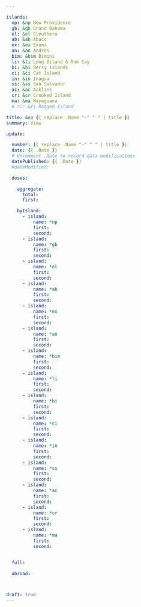 ```yaml
---

islands:
  np: &np New Providence
  gb: &gb Grand Bahama
  el: &el Eleuthera
  ab: &ab Abaco
  ex: &ex Exuma
  an: &an Andros
  bim: &bim Bimini
  li: &li Long Island & Rum Cay
  bi: &bi Berry Islands
  ci: &ci Cat Island
  in: &in Inagua
  ss: &ss San Salvador
  ac: &ac Acklins
  cr: &cr Crooked Island
  ma: &ma Mayaguana
  # ri: &ri Ragged Island

title: &no {{ replace .Name "-" " " | title }}
summary: View

update:

  number: {{ replace .Name "-" " " | title }}
  date: {{ .Date }}
  # Uncomment .Date to record data modifications
  datePublished: {{ .Date }}
  #dateModified: 

  doses:

    aggregate:
      total: 
      first: 

    byIsland:
      - island:
          name: *np
          first: 
          second: 
      - island:
          name: *gb
          first: 
          second: 
      - island:
          name: *el
          first: 
          second: 
      - island:
          name: *ab
          first: 
          second: 
      - island:
          name: *ex
          first: 
          second: 
      - island:
          name: *an
          first: 
          second: 
      - island:
          name: *bim
          first: 
          second: 
      - island:
          name: *li
          first: 
          second: 
      - island:
          name: *bi
          first: 
          second: 
      - island:
          name: *ci
          first: 
          second: 
      - island:
          name: *in
          first: 
          second: 
      - island:
          name: *ss
          first: 
          second: 
      - island:
          name: *ac
          first: 
          second: 
      - island:
          name: *cr
          first: 
          second: 
      - island:
          name: *ma
          first: 
          second: 


  full: 

  abroad: 



draft: true
---
```


